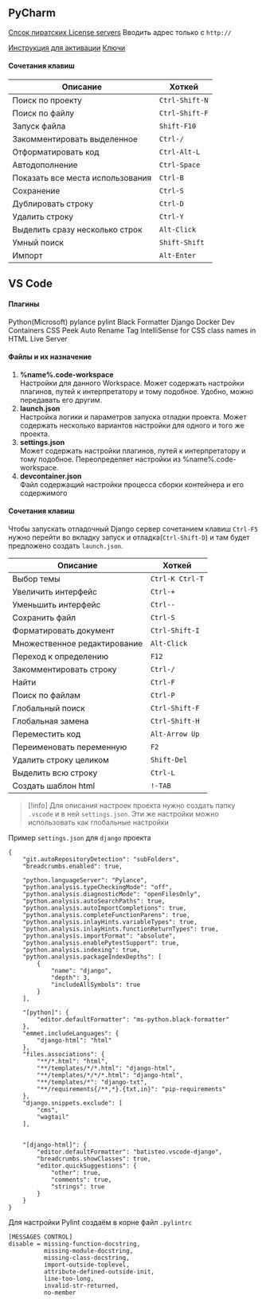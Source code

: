 ## PyCharm
[Спсок пиратских License servers](https://search.censys.io/search?resource=hosts&sort=RELEVANCE&per_page=25&virtual_hosts=EXCLUDE&q=services.http.response.headers.location%3A+account.jetbrains.com%2Ffls-auth) Вводить адрес только с `http://`

[Инструкция для активации](https://teletype.in/@djangocmsrus/OHlHBt-flUS)
[Ключи](https://3.jetbra.in/)

#### Сочетания клавиш
|Описание|Хоткей|
|------|--------|
|Поиск по проекту|`Ctrl-Shift-N`
|Поиск по файлу|`Ctrl-Shift-F`
|Запуск файла|`Shift-F10`
|Закомментировать выделенное|`Ctrl-/`
|Отформатировать код|`Ctrl-Alt-L`
|Автодополнение|`Ctrl-Space`
|Показать все места использования|`Ctrl-B`
|Сохранение|`Ctrl-S`
|Дублировать строку|`Ctrl-D`
|Удалить строку|`Ctrl-Y`
|Выделить сразу несколько строк|`Alt-Click`
|Умный поиск|`Shift-Shift`
|Импорт|`Alt-Enter`

## VS Code
#### Плагины
Python(Microsoft)
pylance
pylint
Black Formatter
Django
Docker
Dev Containers
CSS Peek
Auto Rename Tag
IntelliSense for CSS class names in HTML
Live Server

#### Файлы и их назначение
1. **%name%.code-workspace**  
    Настройки для данного Workspace. Может содержать настройки плагинов, путей к интерпретатору и тому подобное. Удобно, можно передавать его другим.
2. **launch.json**  
    Настройка логики и параметров запуска отладки проекта. Может содержать несколько вариантов настройки для одного и того же проекта.
3. **settings.json**  
    Может содержать настройки плагинов, путей к интерпретатору и тому подобное. Переопределяет настройки из %name%.code-workspace.
4. **devcontainer.json**  
    Файл содержащий настройки процесса сборки контейнера и его содержимого
#### Сочетания клавиш

Чтобы запускать отладочный Django сервер сочетанием клавиш `Ctrl-F5` нужно перейти во вкладку запуск и отладка(`Ctrl-Shift-D`) и там будет предложено создать `launch.json`.

|Описание|Хоткей|
|------|--------|
|Выбор темы|`Ctrl-K Ctrl-T`
|Увеличить интерфейс|`Ctrl-+`
|Уменьшить интерфейс|`Ctrl--`
|Сохранить файл|`Ctrl-S`
|Форматировать документ|`Ctrl-Shift-I`
|Множественное редактирование|`Alt-Click`
|Переход к определению|`F12`
|Закомментировать строку|`Ctrl-/`
|Найти|`Ctrl-F`
|Поиск по файлам|`Ctrl-P`|
|Глобальный поиск|`Ctrl-Shift-F`
|Глобальная замена|`Ctrl-Shift-H`
|Переместить код|`Alt-Arrow Up`
|Переименовать переменную|`F2`
|Удалить строку целиком|`Shift-Del`
|Выделить всю строку|`Ctrl-L`
|Создать шаблон html|`!-TAB`

>[!info] Для описания настроек проекта нужно создать папку `.vscode` и в ней `settings.json`. Эти же настройки можно использовать как глобальные настройки

Пример `settings.json` для `django` проекта
```
{
    "git.autoRepositoryDetection": "subFolders",
    "breadcrumbs.enabled": true,

    "python.languageServer": "Pylance",
    "python.analysis.typeCheckingMode": "off",
    "python.analysis.diagnosticMode": "openFilesOnly",
    "python.analysis.autoSearchPaths": true,
    "python.analysis.autoImportCompletions": true,
    "python.analysis.completeFunctionParens": true,
    "python.analysis.inlayHints.variableTypes": true,
    "python.analysis.inlayHints.functionReturnTypes": true,
    "python.analysis.importFormat": "absolute",
    "python.analysis.enablePytestSupport": true,
    "python.analysis.indexing": true,
    "python.analysis.packageIndexDepths": [
        {
            "name": "django",
            "depth": 3,
            "includeAllSymbols": true
        }
    ],
      
    "[python]": {
        "editor.defaultFormatter": "ms-python.black-formatter"
    },
    "emmet.includeLanguages": {
        "django-html": "html"
    },
    "files.associations": {
        "**/*.html": "html",
        "**/templates/*/*.html": "django-html",
        "**/templates/*/*/*.html": "django-html",
        "**/templates/*": "django-txt",
        "**/requirements{/**,*}.{txt,in}": "pip-requirements"
    },
    "django.snippets.exclude": [
        "cms",
        "wagtail"
    ],


    "[django-html]": {
        "editor.defaultFormatter": "batisteo.vscode-django",
        "breadcrumbs.showClasses": true,
        "editor.quickSuggestions": {
            "other": true,
            "comments": true,
            "strings": true
        }
    }
}
```

Для настройки Pylint создаём в корне файл `.pylintrc` 
```
[MESSAGES CONTROL]
disable = missing-function-docstring,
          missing-module-docstring,
          missing-class-docstring,
          import-outside-toplevel,
          attribute-defined-outside-init,
          line-too-long,
          invalid-str-returned,
          no-member
```
